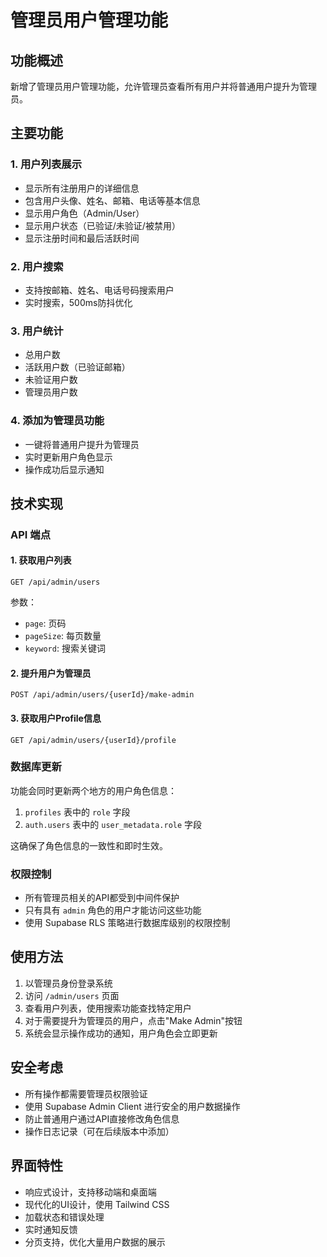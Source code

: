 # 管理员用户管理功能

## 功能概述

新增了管理员用户管理功能，允许管理员查看所有用户并将普通用户提升为管理员。

## 主要功能

### 1. 用户列表展示
- 显示所有注册用户的详细信息
- 包含用户头像、姓名、邮箱、电话等基本信息
- 显示用户角色（Admin/User）
- 显示用户状态（已验证/未验证/被禁用）
- 显示注册时间和最后活跃时间

### 2. 用户搜索
- 支持按邮箱、姓名、电话号码搜索用户
- 实时搜索，500ms防抖优化

### 3. 用户统计
- 总用户数
- 活跃用户数（已验证邮箱）
- 未验证用户数
- 管理员用户数

### 4. 添加为管理员功能
- 一键将普通用户提升为管理员
- 实时更新用户角色显示
- 操作成功后显示通知

## 技术实现

### API 端点

#### 1. 获取用户列表
```
GET /api/admin/users
```
参数：
- `page`: 页码
- `pageSize`: 每页数量
- `keyword`: 搜索关键词

#### 2. 提升用户为管理员
```
POST /api/admin/users/{userId}/make-admin
```

#### 3. 获取用户Profile信息
```
GET /api/admin/users/{userId}/profile
```

### 数据库更新

功能会同时更新两个地方的用户角色信息：
1. `profiles` 表中的 `role` 字段
2. `auth.users` 表中的 `user_metadata.role` 字段

这确保了角色信息的一致性和即时生效。

### 权限控制

- 所有管理员相关的API都受到中间件保护
- 只有具有 `admin` 角色的用户才能访问这些功能
- 使用 Supabase RLS 策略进行数据库级别的权限控制

## 使用方法

1. 以管理员身份登录系统
2. 访问 `/admin/users` 页面
3. 查看用户列表，使用搜索功能查找特定用户
4. 对于需要提升为管理员的用户，点击"Make Admin"按钮
5. 系统会显示操作成功的通知，用户角色会立即更新

## 安全考虑

- 所有操作都需要管理员权限验证
- 使用 Supabase Admin Client 进行安全的用户数据操作
- 防止普通用户通过API直接修改角色信息
- 操作日志记录（可在后续版本中添加）

## 界面特性

- 响应式设计，支持移动端和桌面端
- 现代化的UI设计，使用 Tailwind CSS
- 加载状态和错误处理
- 实时通知反馈
- 分页支持，优化大量用户数据的展示 